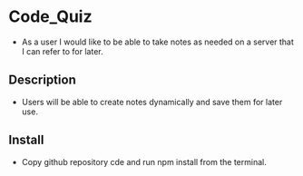# Code_Quiz
* As a user I would like to be able to take notes as needed on a server that I can refer to for later. 

## Description 

* Users will be able to create notes dynamically and save them for later use.

## Install 
* Copy github repository cde and run npm install from the terminal. 

